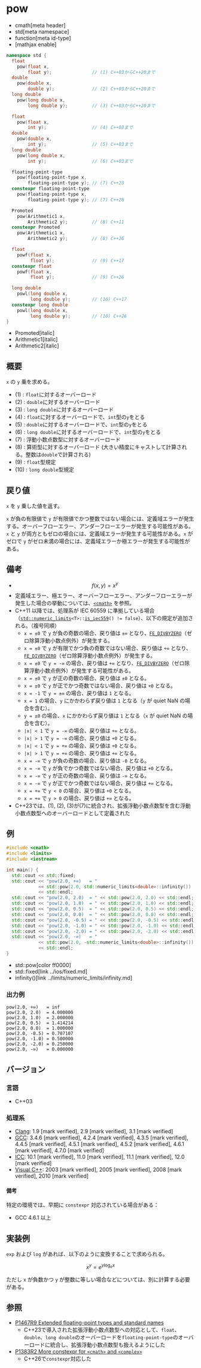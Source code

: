 # pow
* cmath[meta header]
* std[meta namespace]
* function[meta id-type]
* [mathjax enable]

```cpp
namespace std {
  float
    pow(float x,
        float y);               // (1) C++03からC++20まで
  double
    pow(double x,
        double y);              // (2) C++03からC++20まで
  long double
    pow(long double x,
        long double y);         // (3) C++03からC++20まで

  float
    pow(float x,
        int y);                 // (4) C++03まで
  double
    pow(double x,
        int y);                 // (5) C++03まで
  long double
    pow(long double x,
        int y);                 // (6) C++03まで

  floating-point-type
    pow(floating-point-type x,
        floating-point-type y); // (7) C++23
  constexpr floating-point-type
    pow(floating-point-type x,
        floating-point-type y); // (7) C++26

  Promoted
    pow(Arithmetic1 x,
        Arithmetic2 y);         // (8) C++11
  constexpr Promoted
    pow(Arithmetic1 x,
        Arithmetic2 y);         // (8) C++26

  float
    powf(float x,
         float y);              // (9) C++17
  constexpr float
    powf(float x,
         float y);              // (9) C++26

  long double
    powl(long double x,
         long double y);        // (10) C++17
  constexpr long double
    powl(long double x,
         long double y);        // (10) C++26
}
```
* Promoted[italic]
* Arithmetic1[italic]
* Arithmetic2[italic]

## 概要
`x` の `y` 乗を求める。

- (1) : `float`に対するオーバーロード
- (2) : `double`に対するオーバーロード
- (3) : `long double`に対するオーバーロード
- (4) : `float`に対するオーバーロードで、`int`型の`y`をとる
- (5) : `double`に対するオーバーロードで、`int`型の`y`をとる
- (6) : `long double`に対するオーバーロードで、`int`型の`y`をとる
- (7) : 浮動小数点数型に対するオーバーロード
- (8) : 算術型に対するオーバーロード (大きい精度にキャストして計算される。整数は`double`で計算される)
- (9) : `float`型規定
- (10) : `long double`型規定


## 戻り値
`x` を `y` 乗した値を返す。

`x` が負の有限値で `y` が有限値でかつ整数ではない場合には、定義域エラーが発生する。オーバーフローエラー、アンダーフローエラーが発生する可能性がある。`x` と `y` が両方ともゼロの場合には、定義域エラーが発生する可能性がある。`x` がゼロで `y` がゼロ未満の場合には、定義域エラーか極エラーが発生する可能性がある。


## 備考
- $$ f(x, y) = x^y $$
- 定義域エラー、極エラー、オーバーフローエラー、アンダーフローエラーが発生した場合の挙動については、[`<cmath>`](../cmath.md) を参照。
- C++11 以降では、処理系が IEC 60559 に準拠している場合（[`std::numeric_limits`](../limits/numeric_limits.md)`<T>::`[`is_iec559`](../limits/numeric_limits/is_iec559.md)`() != false`）、以下の規定が追加される。（複号同順）
    - `x = ±0` で `y` が負の奇数の場合、戻り値は `±∞` となり、[`FE_DIVBYZERO`](../cfenv/fe_divbyzero.md)（ゼロ除算浮動小数点例外）が発生する。
    - `x = ±0` で `y` が有限でかつ負の奇数ではない場合、戻り値は `+∞` となり、[`FE_DIVBYZERO`](../cfenv/fe_divbyzero.md)（ゼロ除算浮動小数点例外）が発生する。
    - `x = ±0` で `y = -∞` の場合、戻り値は `+∞` となり、[`FE_DIVBYZERO`](../cfenv/fe_divbyzero.md)（ゼロ除算浮動小数点例外）が発生する可能性がある。
    - `x = ±0` で `y` が正の奇数の場合、戻り値は `±0` となる。
    - `x = ±0` で `y` が正でかつ奇数ではない場合、戻り値は `+0` となる。
    - `x = -1` で `y = ±∞` の場合、戻り値は `1` となる。
    - `x = 1` の場合、`y` にかかわらず戻り値は `1` となる（`y` が quiet NaN の場合を含む）。
    - `y = ±0` の場合、`x` にかかわらず戻り値は `1` となる（`x` が quiet NaN の場合を含む）。
    - `|x| < 1` で `y = -∞` の場合、戻り値は `+∞` となる。
    - `|x| > 1` で `y = -∞` の場合、戻り値は `+0` となる。
    - `|x| < 1` で `y = +∞` の場合、戻り値は `+0` となる。
    - `|x| > 1` で `y = +∞` の場合、戻り値は `+∞` となる。
    - `x = -∞` で `y` が負の奇数の場合、戻り値は `-0` となる。
    - `x = -∞` で `y` が負でかつ奇数ではない場合、戻り値は `+0` となる。
    - `x = -∞` で `y` が正の奇数の場合、戻り値は `-∞` となる。
    - `x = -∞` で `y` が正でかつ奇数ではない場合、戻り値は `+∞` となる。
    - `x = +∞` で `y < 0` の場合、戻り値は `+0` となる。
    - `x = +∞` で `y > 0` の場合、戻り値は `+∞` となる。
- C++23では、(1), (2), (3)が(7)に統合され、拡張浮動小数点数型を含む浮動小数点数型へのオーバーロードとして定義された


## 例
```cpp example
#include <cmath>
#include <limits>
#include <iostream>

int main() {
  std::cout << std::fixed;
  std::cout << "pow(2.0, +∞)   = "
            << std::pow(2.0, std::numeric_limits<double>::infinity())
            << std::endl;
  std::cout << "pow(2.0, 2.0)  = " << std::pow(2.0, 2.0) << std::endl;
  std::cout << "pow(2.0, 1.0)  = " << std::pow(2.0, 1.0) << std::endl;
  std::cout << "pow(2.0, 0.5)  = " << std::pow(2.0, 0.5) << std::endl;
  std::cout << "pow(2.0, 0.0)  = " << std::pow(2.0, 0.0) << std::endl;
  std::cout << "pow(2.0, -0.5) = " << std::pow(2.0, -0.5) << std::endl;
  std::cout << "pow(2.0, -1.0) = " << std::pow(2.0, -1.0) << std::endl;
  std::cout << "pow(2.0, -2.0) = " << std::pow(2.0, -2.0) << std::endl;
  std::cout << "pow(2.0, -∞)   = "
            << std::pow(2.0, -std::numeric_limits<double>::infinity())
            << std::endl;
}
```
* std::pow[color ff0000]
* std::fixed[link ../ios/fixed.md]
* infinity()[link ../limits/numeric_limits/infinity.md]

### 出力例
```
pow(2.0, +∞)   = inf
pow(2.0, 2.0)  = 4.000000
pow(2.0, 1.0)  = 2.000000
pow(2.0, 0.5)  = 1.414214
pow(2.0, 0.0)  = 1.000000
pow(2.0, -0.5) = 0.707107
pow(2.0, -1.0) = 0.500000
pow(2.0, -2.0) = 0.250000
pow(2.0, -∞)   = 0.000000
```

## バージョン
### 言語
- C++03

### 処理系
- [Clang](/implementation.md#clang): 1.9 [mark verified], 2.9 [mark verified], 3.1 [mark verified]
- [GCC](/implementation.md#gcc): 3.4.6 [mark verified], 4.2.4 [mark verified], 4.3.5 [mark verified], 4.4.5 [mark verified], 4.5.1 [mark verified], 4.5.2 [mark verified], 4.6.1 [mark verified], 4.7.0 [mark verified]
- [ICC](/implementation.md#icc): 10.1 [mark verified], 11.0 [mark verified], 11.1 [mark verified], 12.0 [mark verified]
- [Visual C++](/implementation.md#visual_cpp): 2003 [mark verified], 2005 [mark verified], 2008 [mark verified], 2010 [mark verified]

#### 備考
特定の環境では、早期に `constexpr` 対応されている場合がある：

- GCC 4.6.1 以上


## 実装例
`exp` および `log` があれば、以下のように変換することで求められる。

$$ x^y = e^{y \log_e x} $$

ただし `x` が負数かつ `y` が整数に等しい場合などについては、別に計算する必要がある。

## 参照
- [P1467R9 Extended floating-point types and standard names](https://www.open-std.org/jtc1/sc22/wg21/docs/papers/2022/p1467r9.html)
    - C++23で導入された拡張浮動小数点数型への対応として、`float`、`double`、`long double`のオーバーロードを`floating-point-type`のオーバーロードに統合し、拡張浮動小数点数型も扱えるようにした
- [P1383R2 More constexpr for `<cmath>` and `<complex>`](https://open-std.org/jtc1/sc22/wg21/docs/papers/2023/p1383r2.pdf)
    - C++26で`constexpr`対応した
